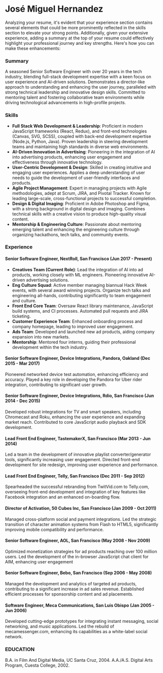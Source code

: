 # José Miguel Hernandez
Analyzing your resume, it's evident that your experience section contains several elements that could be more prominently reflected in the skills section to elevate your strong points. Additionally, given your extensive experience, adding a summary at the top of your resume could effectively highlight your professional journey and key strengths. Here's how you can make these enhancements:

### Summary
A seasoned Senior Software Engineer with over 20 years in the tech industry, blending full-stack development expertise with a keen focus on user experience and AI-driven solutions. Demonstrates a director-like approach to understanding and enhancing the user journey, paralleled with strong technical leadership and innovative design skills. Committed to mentoring talent and fostering collaborative team environments while driving technological advancements in high-profile projects.

### Skills
- **Full Stack Web Development & Leadership**: Proficient in modern JavaScript frameworks (React, Redux), and front-end technologies (Canvas, SVG, SCSS), coupled with back-end development expertise (Node.js, Python, Java). Proven leadership in steering development teams and maintaining high standards in diverse web environments.
- **AI-Driven Innovation in Advertising**: Pioneering in the integration of AI into advertising products, enhancing user engagement and effectiveness through innovative technology.
- **User-Centric Development & Design**: Skilled in creating intuitive and engaging user experiences. Applies a deep understanding of user needs to guide the development of user-friendly interfaces and products.
- **Agile Project Management**: Expert in managing projects with Agile methodologies, adept at Scrum, JIRA, and Pivotal Tracker. Known for leading large-scale, cross-functional projects to successful completion.
- **Design & Digital Imaging**: Proficient in Adobe Photoshop and Figma, with a strong background in digital design and imaging. Combines technical skills with a creative vision to produce high-quality visual content.
- **Mentorship & Engineering Culture**: Passionate about mentoring emerging talent and enhancing the engineering culture through organizing hackathons, tech talks, and community events.

### Experience

#### Senior Software Engineer, NextRoll, San Francisco (Jun 2017 - Present)
- **Creatives Team (Current Role)**: Lead the integration of AI into ad products, working closely with ML engineers. Pioneering innovative AI-driven advertising solutions.
- **Eng Culture Squad**: Active member managing biannual Hack Week events, with several award winning projects. Organize tech talks and engineering all-hands, contributing significantly to team engagement and culture.
- **Front End Core Team**: Oversaw React library maintenance, JavaScript build systems, and CI processes. Automated pull requests and JIRA ticketing.
- **Customer Experience Team**: Enhanced onboarding process and company homepage, leading to improved user engagement.
- **Ads Team**: Developed and launched new ad products, aiding company expansion into new markets.
- **Mentorship**: Mentored four interns, guiding their professional development within the tech industry.

#### Senior Software Engineer, Device Integrations, Pandora, Oakland (Dec 2015 - Mar 2017)
Pioneered networked device test automation, enhancing efficiency and accuracy. Played a key role in developing the Pandora for Uber rider integration, contributing to significant user growth.

#### Senior Software Engineer, Device Integrations, Rdio, San Francisco (Jun 2014 - Dec 2015)
Developed robust integrations for TV and smart speakers, including Chromecast and Roku, enhancing the user experience and expanding market reach. Contributed to core JavaScript audio playback and SDK development.

#### Lead Front End Engineer, TastemakerX, San Francisco (Mar 2013 - Jun 2014)
Led a team in the development of innovative playlist converter/generator tools, significantly increasing user engagement. Directed front-end development for site redesign, improving user experience and performance.

#### Lead Front End Engineer, Telly, San Francisco (Dec 2011 - Sep 2012)
Spearheaded the successful rebranding from TwitVid.com to Telly.com, overseeing front-end development and integration of key features like Facebook integration and an enhanced on-boarding flow.

#### Director of Activation, 50 Cubes Inc, San Francisco (Jan 2009 - Oct 2011)
Managed cross-platform social and payment integrations. Led the strategic transition of character animation systems from Flash to HTML5, significantly improving mobile compatibility and performance.

#### Senior Software Engineer, AOL, San Francisco (May 2008 - Nov 2009)
Optimized monetization strategies for ad products reaching over 100 million users. Led the development of the in-browser JavaScript chat client for AIM, enhancing user engagement

#### Senior Software Engineer, Bebo, San Francisco (Sep 2006 - May 2008)
Managed the development and analytics of targeted ad products, contributing to a significant increase in ad sales revenue. Established efficient processes for sponsorship content and ad placements.

#### Software Engineer, Meca Communications, San Luis Obispo (Jan 2005 - Jun 2006)
Developed cutting-edge prototypes for integrating instant messaging, social networking, and music applications. 
Led the rebuild of mecamessenger.com, enhancing its capabilities as a white-label social network.

### EDUCATION
B.A. in Film And Digital Media, UC Santa Cruz, 2004.
A.A./A.S. Digital Arts Program, Cuesta College, 2002.
